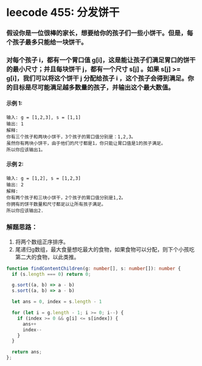 # leecode 455: 分发饼干

### 假设你是一位很棒的家长，想要给你的孩子们一些小饼干。但是，每个孩子最多只能给一块饼干。

### 对每个孩子 i，都有一个胃口值 g[i]，这是能让孩子们满足胃口的饼干的最小尺寸；并且每块饼干 j，都有一个尺寸 s[j] 。如果 s[j] >= g[i]，我们可以将这个饼干 j 分配给孩子 i ，这个孩子会得到满足。你的目标是尽可能满足越多数量的孩子，并输出这个最大数值。

#### 示例 1:
```
输入: g = [1,2,3], s = [1,1]
输出: 1
解释: 
你有三个孩子和两块小饼干，3个孩子的胃口值分别是：1,2,3。
虽然你有两块小饼干，由于他们的尺寸都是1，你只能让胃口值是1的孩子满足。
所以你应该输出1。
```
#### 示例 2:
```
输入: g = [1,2], s = [1,2,3]
输出: 2
解释: 
你有两个孩子和三块小饼干，2个孩子的胃口值分别是1,2。
你拥有的饼干数量和尺寸都足以让所有孩子满足。
所以你应该输出2.
```

### 解题思路：
1. 将两个数组正序排序。
2. 尾递归g数组，最大食量想吃最大的食物，如果食物可以分配，则下个小孩吃第二大的食物，以此类推。
```ts
function findContentChildren(g: number[], s: number[]): number {
  if (s.length === 0) return 0;

  g.sort((a, b) => a - b)
  s.sort((a, b) => a - b)

  let ans = 0, index = s.length - 1

  for (let i = g.length - 1; i >= 0; i--) {
    if (index >= 0 && g[i] <= s[index]) {
      ans++
      index--
    }
  }

  return ans;
};
```